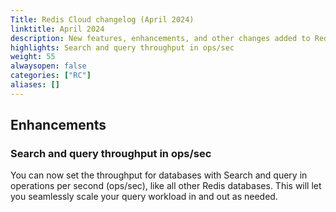 ```yaml
---
Title: Redis Cloud changelog (April 2024)
linktitle: April 2024
description: New features, enhancements, and other changes added to Redis Cloud during April 2024.
highlights: Search and query throughput in ops/sec
weight: 55
alwaysopen: false
categories: ["RC"]
aliases: []
---
```


## Enhancements

### Search and query throughput in ops/sec

You can now set the throughput for databases with Search and query in operations per second (ops/sec), like all other Redis databases. This will let you seamlessly scale your query workload in and out as needed. 